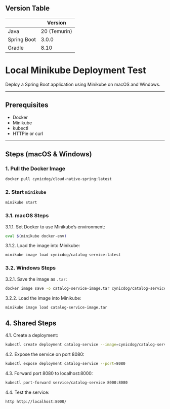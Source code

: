 ## Version Table 

||Version|
|---------------|------------------|
| Java          | 20 (Temurin)     |
| Spring Boot   | 3.0.0           |
| Gradle        | 8.10             |

# Local Minikube Deployment Test

Deploy a Spring Boot application using Minikube on macOS and Windows.

---

## Prerequisites

- Docker
- Minikube
- kubectl
- HTTPie or curl

---

## Steps (macOS & Windows)

### 1. Pull the Docker Image
```bash
docker pull cynicdog/cloud-native-spring:latest
```

### 2. Start `minikube` 
```bash
minikube start
```

### 3.1. macOS Steps

3.1.1. Set Docker to use Minikube’s environment:
```bash
eval $(minikube docker-env)
```

3.1.2. Load the image into Minikube:
```bash
minikube image load cynicdog/catalog-service:latest
```

### 3.2. Windows Steps

3.2.1. Save the image as `.tar`:
```bash
docker image save -o catalog-service-image.tar cynicdog/catalog-service:latest
```

3.2.2. Load the image into Minikube:
```bash
minikube image load catalog-service-image.tar
```

## 4. Shared Steps

4.1. Create a deployment:
```bash
kubectl create deployment catalog-service --image=cynicdog/catalog-service:latest
```

4.2. Expose the service on port 8080:
```bash
kubectl expose deployment catalog-service --port=8080
```

4.3. Forward port 8080 to localhost:8000:
```bash
kubectl port-forward service/catalog-service 8000:8080
```

4.4. Test the service:
```bash
http http://localhost:8000/   
```
